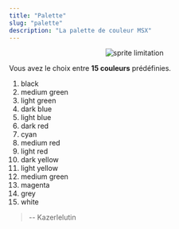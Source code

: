 ```yaml
---
title: "Palette"
slug: "palette"
description: "La palette de couleur MSX"
---
```


<center>

![sprite limitation](/msx-project/assets/colors_msx.gif)

</center>

Vous avez le choix entre **15 couleurs** prédéfinies. 

1. black
2. medium green
3. light green
4. dark blue
5. light blue
6. dark red
7. cyan
8. medium red
9. light red
10. dark yellow
11. light yellow
12. medium green
13. magenta
14. grey
15. white

> -- Kazerlelutin

